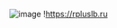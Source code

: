 ![image](https://github.com/yofujitsu/rplus-forms-frontend/assets/78373273/773d8354-45f7-4d3b-bcbd-7df7a6e4f6a2)
!https://rpluslb.ru
